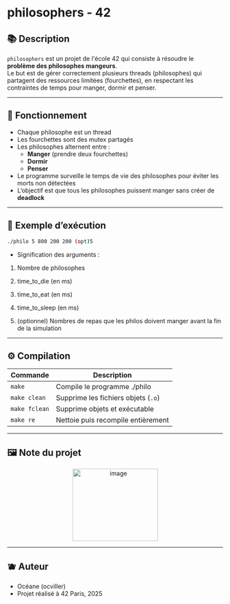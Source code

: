 # philosophers - 42

## 📚 Description

`philosophers` est un projet de l'école 42 qui consiste à résoudre le **problème des philosophes mangeurs**.  
Le but est de gérer correctement plusieurs threads (philosophes) qui partagent des ressources limitées (fourchettes), en respectant les contraintes de temps pour manger, dormir et penser.

---

## 🧠 Fonctionnement

* Chaque philosophe est un thread
* Les fourchettes sont des mutex partagés
* Les philosophes alternent entre :
  - **Manger** (prendre deux fourchettes)
  - **Dormir**
  - **Penser**
* Le programme surveille le temps de vie des philosophes pour éviter les morts non détectées
* L’objectif est que tous les philosophes puissent manger sans créer de **deadlock**

---

## 🔁 Exemple d’exécution

```bash
./philo 5 800 200 200 (opt)5
```

* Signification des arguments :

1. Nombre de philosophes

2. time_to_die (en ms)

3. time_to_eat (en ms)

4. time_to_sleep (en ms)

5. (optionnel) Nombres de repas que les philos doivent manger avant la fin de la simulation

---

## ⚙️ Compilation

| Commande      | Description                         |
| ------------- | ----------------------------------- |
| `make`        | Compile le programme ./philo               |
| `make clean`  | Supprime les fichiers objets (`.o`) |
| `make fclean` | Supprime objets et exécutable       |
| `make re`     | Nettoie puis recompile entièrement  |

--- 

## 🖼️ Note du projet

<p align="center">
  <img width="199" height="169" alt="image" src="https://github.com/user-attachments/assets/3cb12a00-dc57-4f96-a6b9-66bbfe7cd7b8" />
</p>

---

## 🫐 Auteur

* Océane (ocviller)
* Projet réalisé à 42 Paris, 2025
